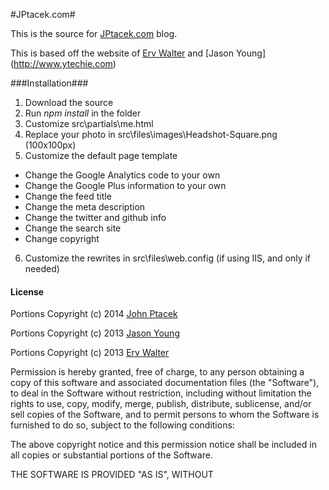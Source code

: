 #JPtacek.com#

This is the source for [JPtacek.com](http://www.jptacek.com/) blog.

This is based off the website of [Erv Walter](http://www.ewal.net/) and [Jason Young] (http://www.ytechie.com)


###Installation###

1. Download the source
2. Run *npm install* in the folder
3. Customize src\partials\me.html
4. Replace your photo in src\files\images\Headshot-Square.png (100x100px)
5. Customize the default page template
 * Change the Google Analytics code to your own
 * Change the Google Plus information to your own
 * Change the feed title
 * Change the meta description
 * Change the twitter and github info
 * Change the search site
 * Change copyright
6. Customize the rewrites in src\files\web.config (if using IIS, and only if needed)


#### License

Portions Copyright (c) 2014 [John Ptacek](http://www.jptacek.com/)

Portions Copyright (c) 2013 [Jason Young](http://www.ytechie.com/)

Portions Copyright (c) 2013 [Erv Walter](http://www.ewal.net/)

Permission is hereby granted, free of charge, to any person obtaining a copy of this software and associated documentation files (the "Software"), to deal in the Software without restriction, including without limitation the rights to use, copy, modify, merge, publish, distribute, sublicense, and/or sell copies of the Software, and to permit persons to whom the Software is furnished to do so, subject to the following conditions:

The above copyright notice and this permission notice shall be included in all copies or substantial portions of the Software.

THE SOFTWARE IS PROVIDED "AS IS", WITHOUT 